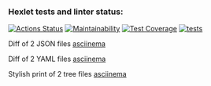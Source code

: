 ### Hexlet tests and linter status:

[![Actions Status](https://github.com/sirflyingv/frontend-project-46/workflows/hexlet-check/badge.svg)](https://github.com/sirflyingv/frontend-project-46/actions)
[![Maintainability](https://api.codeclimate.com/v1/badges/907c21406f66906d8c18/maintainability)](https://codeclimate.com/github/sirflyingv/frontend-project-46/maintainability)
[![Test Coverage](https://api.codeclimate.com/v1/badges/907c21406f66906d8c18/test_coverage)](https://codeclimate.com/github/sirflyingv/frontend-project-46/test_coverage)
[![tests](https://github.com/sirflyingv/frontend-project-46/actions/workflows/tests.yml/badge.svg)](https://github.com/sirflyingv/frontend-project-46/actions/workflows/tests.yml)

Diff of 2 JSON files [asciinema](https://asciinema.org/a/xCQkcJKTUzYjQXw7hHAxkCUYu)

Diff of 2 YAML files [asciinema](https://asciinema.org/a/0JILr63wJB7tvhH8RverpSFC2)

Stylish print of 2 tree files [asciinema](https://asciinema.org/a/6w66dlNKUMzIJnvFujRJdTghJ)
